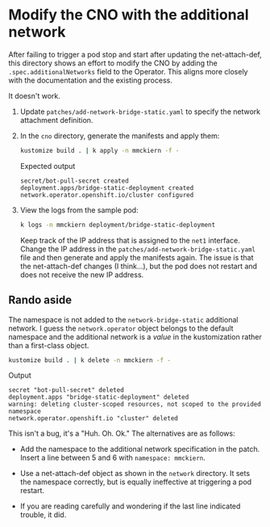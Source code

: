 # Modify the CNO with the additional network

After failing to trigger a pod stop and start after updating the net-attach-def,
this directory shows an effort to modify the CNO by adding the
`.spec.additionalNetworks` field to the Operator. This aligns more closely with
the documentation and the existing process.

It doesn't work.

1. Update `patches/add-network-bridge-static.yaml` to specify the network
   attachment definition.

1. In the `cno` directory, generate the manifests and apply them:

   ```bash
   kustomize build . | k apply -n mmckiern -f -
   ```

   Expected output

   ```text
   secret/bot-pull-secret created
   deployment.apps/bridge-static-deployment created
   network.operator.openshift.io/cluster configured
   ```

1. View the logs from the sample pod:

   ```bash
   k logs -n mmckiern deployment/bridge-static-deployment
   ```

   Keep track of the IP address that is assigned to the `net1` interface. Change
   the IP address in the `patches/add-network-bridge-static.yaml` file and then
   generate and apply the manifests again. The issue is that the net-attach-def
   changes (I think...), but the pod does not restart and does not receive the
   new IP address.

## Rando aside

The namespace is not added to the `network-bridge-static` additional network. I
guess the `network.operator` object belongs to the default namespace and the
additional network is a _value_ in the kustomization rather than a first-class
object.

```bash
kustomize build . | k delete -n mmckiern -f -
```

Output

```text
secret "bot-pull-secret" deleted
deployment.apps "bridge-static-deployment" deleted
warning: deleting cluster-scoped resources, not scoped to the provided namespace
network.operator.openshift.io "cluster" deleted
```

This isn't a bug, it's a "Huh. Oh. Ok." The alternatives are as follows:

- Add the namespace to the additional network specification in the patch. Insert
  a line between 5 and 6 with `namespace: mmckiern`.

- Use a net-attach-def object as shown in the `network` directory. It sets the
  namespace correctly, but is equally ineffective at triggering a pod restart.

- If you are reading carefully and wondering if the last line indicated trouble,
  it did.
